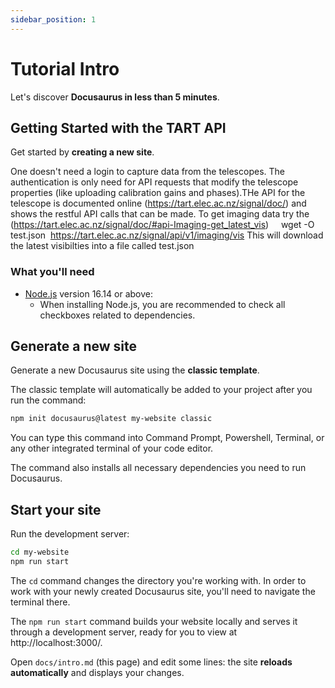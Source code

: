 ```yaml
---
sidebar_position: 1
---
```


# Tutorial Intro

Let's discover **Docusaurus in less than 5 minutes**.

## Getting Started with the TART API

Get started by **creating a new site**.

One doesn't need a login to capture data from the telescopes. The authentication is only need for API requests that modify the telescope properties (like uploading calibration gains and phases).THe API for the telescope is documented online (https://tart.elec.ac.nz/signal/doc/) and shows the restful API calls that can be made.
To get imaging data try the (https://tart.elec.ac.nz/signal/doc/#api-Imaging-get_latest_vis)
    wget -O test.json  https://tart.elec.ac.nz/signal/api/v1/imaging/vis
This will download the latest visibilties into a file called test.json

### What you'll need

- [Node.js](https://nodejs.org/en/download/) version 16.14 or above:
  - When installing Node.js, you are recommended to check all checkboxes related to dependencies.

## Generate a new site

Generate a new Docusaurus site using the **classic template**.

The classic template will automatically be added to your project after you run the command:

```bash
npm init docusaurus@latest my-website classic
```

You can type this command into Command Prompt, Powershell, Terminal, or any other integrated terminal of your code editor.

The command also installs all necessary dependencies you need to run Docusaurus.

## Start your site

Run the development server:

```bash
cd my-website
npm run start
```

The `cd` command changes the directory you're working with. In order to work with your newly created Docusaurus site, you'll need to navigate the terminal there.

The `npm run start` command builds your website locally and serves it through a development server, ready for you to view at http://localhost:3000/.

Open `docs/intro.md` (this page) and edit some lines: the site **reloads automatically** and displays your changes.
